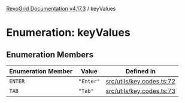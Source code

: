 [RevoGrid Documentation v4.17.3](README.md) / keyValues

# Enumeration: keyValues

## Enumeration Members

| Enumeration Member | Value | Defined in |
| ------ | ------ | ------ |
| `ENTER` | `"Enter"` | [src/utils/key.codes.ts:72](https://github.com/revolist/revogrid/blob/3aa06b5b2b2375c31a2a8275a0aefcbc04de60c5/src/utils/key.codes.ts#L72) |
| `TAB` | `"Tab"` | [src/utils/key.codes.ts:73](https://github.com/revolist/revogrid/blob/3aa06b5b2b2375c31a2a8275a0aefcbc04de60c5/src/utils/key.codes.ts#L73) |
